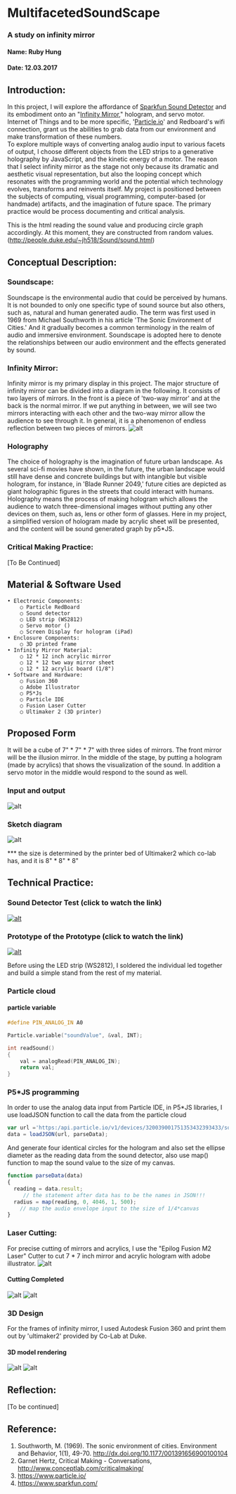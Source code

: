 # MultifacetedSoundScape
### A study on infinity mirror

#### Name: Ruby Hung
#### Date: 12.03.2017

## Introduction:
In this project, I will explore the affordance of [Sparkfun Sound Detector](https://www.sparkfun.com/products/12642) and its embodiment onto an "[Infinity Mirror](https://en.wikipedia.org/wiki/Infinity_mirror),"  hologram, and servo motor. Internet of Things and to be more specific, '[Particle.io](https://www.particle.io/)' and Redboard's wifi connection, grant us the abilities to grab data from our environment and make transformation of these numbers.  
To explore multiple ways of converting analog audio input to various facets of output, I choose different objects from the LED strips to a generative holography by JavaScript, and the kinetic energy of a motor. The reason that I select infinity mirror as the stage not only because its dramatic and aesthetic visual representation, but also the looping concept which resonates with the programming world and the potential which technology evolves,  transforms and reinvents itself. My project is positioned between the subjects of computing, visual programming, computer-based (or handmade)  artifacts, and the imagination of future space. The primary practice would be process documenting  and critical analysis.

This is the html reading the sound value and producing circle graph accordingly. At this moment, they are constructed from random values. (http://people.duke.edu/~jh518/Sound/sound.html)

## Conceptual Description:

### Soundscape:
Soundscape is the environmental audio that could be perceived by humans. It is not bounded to only one specific type of sound source but also others, such as, natural and human generated audio. The term was first used in 1969 from Michael Southworth in his article 'The Sonic Environment of Cities.' And it gradually becomes a common terminology in the realm of audio and immersive environment. Soundscape is adopted here to denote the relationships between our audio environment and the effects generated by sound.

### Infinity Mirror:
Infinity mirror is my primary display in this project. The major structure of infinity mirror can be divided into a diagram in the following.  It consists of two layers of mirrors. In the front is a piece of 'two-way mirror' and at the back is the normal mirror. If we put anything in between, we will see two mirrors interacting with each other and the two-way mirror allow the audience to see through it. In general, it is a phenomenon of endless reflection between two pieces of mirrors.
![alt](https://github.com/ruyuhung/MultifacetedSoundScape/blob/master/Pics/InfinityMirror.PNG)

### Holography
The choice of holography is the imagination of future urban landscape. As several sci-fi movies have shown, in the future, the urban landscape would still have dense and concrete buildings but with intangible but visible hologram, for instance, in 'Blade Runner 2049,' future cities are depicted as giant holographic figures in the streets that could interact with humans.
Holography means the process of making hologram which allows the audience to watch three-dimensional images without putting any other devices on them, such  as, lens or other form of glasses. Here in my project, a simplified version of hologram made by acrylic sheet will be presented, and the content will be sound generated graph by p5*JS.

### Critical Making Practice:
[To Be Continued]

## Material & Software Used
	• Electronic Components:
		○ Particle RedBoard
		○ Sound detector
		○ LED strip (WS2812)
		○ Servo motor ()
		○ Screen Display for hologram (iPad)
	• Enclosure Components:
		○ 3D printed frame
	• Infinity Mirror Material:
		○ 12 * 12 inch acrylic mirror
		○ 12 * 12 two way mirror sheet
		○ 12 * 12 acrylic board (1/8")
	• Software and Hardware:
		○ Fusion 360
		○ Adobe Illustrator
		○ P5*Js
		○ Particle IDE
		○ Fusion Laser Cutter
		○ Ultimaker 2 (3D printer)

## Proposed Form
It will be a cube  of 7" * 7" * 7" with three sides of mirrors. The front mirror will be the illusion mirror. In the middle of the stage,  by putting a hologram (made by acrylics) that shows the visualization of the  sound. In addition a servo motor in the middle would respond to the sound as well.

### Input and output
![alt](https://github.com/ruyuhung/MultifacetedSoundScape/blob/master/Pics/InputOutput.png)

### Sketch diagram
![alt](https://github.com/ruyuhung/MultifacetedSoundScape/blob/master/Pics/Sound_breadboard.jpg)

*** the size is determined by the printer bed of Ultimaker2 which co-lab has, and it is 8" * 8" * 8"

## Technical Practice:

### Sound Detector Test (click to watch the link)
[![alt](https://github.com/ruyuhung/MultifacetedSoundScape/blob/master/Pics/SoundDetector_Test.jpg)](https://youtu.be/0kD-XAbrdFI)

### Prototype of the Prototype (click to watch the link)
[![alt](https://github.com/ruyuhung/MultifacetedSoundScape/blob/master/Pics/InfinityMirror_Test.jpg)](https://youtu.be/By63XaNeQ3g)

Before using the LED strip (WS2812), I soldered the individual led together and build a simple stand from the rest of my material.

### Particle cloud
#### particle variable
```C++
#define PIN_ANALOG_IN A0

Particle.variable("soundValue", &val, INT);

int readSound()
{
    val = analogRead(PIN_ANALOG_IN);
    return val;
}
```

### P5*JS programming
In order to use the analog data input from Particle IDE, in P5*JS libraries, I use loadJSON function to call the data from the particle cloud
```JavaScript
var url ='https:/api.particle.io/v1/devices/320039001751353432393433/soundValue?access_token=394d3c6278fbfca17465503aeaeea4c05fc2eb1f';
data = loadJSON(url, parseData);
```
And generate four identical circles for the hologram and also set the ellipse diameter as the reading data from the sound detector, also use map() function to map the sound value to the size of my canvas.
```JavaScript
function parseData(data)
{
  reading = data.result;
	 // the statement after data has to be the names in JSON!!!
  radius = map(reading, 0, 4046, 1, 500);
	// map the audio envelope input to the size of 1/4*canvas
}
```

### Laser Cutting:
For precise cutting of mirrors and acrylics, I use the "Epilog Fusion M2 Laser" Cutter to cut 7 * 7 inch mirror and acrylic hologram with adobe illustrator.
![alt](https://github.com/ruyuhung/MultifacetedSoundScape/blob/master/Pics/LaserCutting_pic.jpg)
#### Cutting Completed
![alt](https://github.com/ruyuhung/MultifacetedSoundScape/blob/master/Pics/Hologram.JPG)
![alt](https://github.com/ruyuhung/MultifacetedSoundScape/blob/master/Pics/LaserCutting_01.JPG)

### 3D Design
For the frames of infinity mirror, I used Autodesk Fusion 360 and print them out by 'ultimaker2' provided by Co-Lab at Duke.
#### 3D model rendering
![alt](https://github.com/ruyuhung/MultifacetedSoundScape/blob/master/Pics/illusionMirrorStand_SideA.png)
![alt](https://github.com/ruyuhung/MultifacetedSoundScape/blob/master/Pics/IllusionMirrorStand_Fusion360.png)

<!-- #### Printed model -->


## Reflection:
[To be continued]

## Reference:
1. Southworth, M. (1969). The sonic environment of cities. Environment and Behavior, 1(1), 49-70.
http://dx.doi.org/10.1177/001391656900100104
2. Garnet Hertz, Critical Making - Conversations, http://www.conceptlab.com/criticalmaking/
3. https://www.particle.io/
4. https://www.sparkfun.com/
